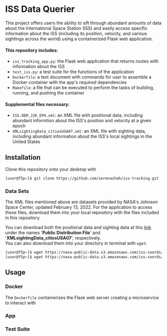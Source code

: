 # ISS Data Querier
This project offers users the ability to sift through abundant amounts of data  about the International Space Station (ISS) and easily access specific information about the ISS (including its position, velocity, and various sightings across the world) using a containerized Flask web application. 
#### This repository includes:
- ```iss_tracking_app.py```: the Flask web application that returns routes with information about the ISS
- ```test_iss.py```: a test suite for the functions of the application
- ```Dockerfile```: a text document with commands for user to assemble a Docker container with the app's required dependencies
- ```Makefile```: a file that can be executed to perform the tasks of building, running, and pushing the container
#### Supplemental files necessary:
- ```ISS.OEM_J2K_EPH.xml```: an XML file with positional data, including abundant informtion about the ISS's position and velocity at a given epoch
- ```XMLsightingData_citiesUSA07.xml```: an XML file with sighting data, including abundant information about the ISS's local sightings in the United States

## Installation
Clone this repository onto your desktop with 
```bash
[user@f5p~]$ git clone https://github.com/serenashah/iss-tracking.git
```
### Data Sets
The XML files mentioned above are datasets provided by NASA's Johnson Space Center, updated February 13, 2022. For the application to access these files, download them into your local repository with the files included in this repository.  

You can download both the positional data and sighting data at this [link](https://data.nasa.gov/Space-Science/ISS_COORDS_2022-02-13/r6u8-bhhq) under the names '**Public Distribution File**' and '**XMLsightingData_citiesUSA07**', respectively.   
You can also download them into your directory in terminal with ```wget```:
```bash
[user@f5p~]$ wget https://nasa-public-data.s3.amazonaws.com/iss-coords/2022-02-13/ISS_OEM/ISS.OEM_J2K_EPH.xml 
[user@f5p~]$ wget https://nasa-public-data.s3.amazonaws.com/iss-coords/2022-02-13/ISS_sightings/XMLsightingData_citiesUSA07.xml 
```
## Usage 
### Docker 
The ```Dockerfile``` containerizes the Flask web server creating a microservice to interact with 
### App 
### Test Suite 
